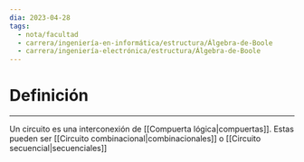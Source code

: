 ```yaml
---
dia: 2023-04-28
tags:
  - nota/facultad
  - carrera/ingeniería-en-informática/estructura/Álgebra-de-Boole
  - carrera/ingeniería-electrónica/estructura/Álgebra-de-Boole
---
```

# Definición
---
Un circuito es una interconexión de [[Compuerta lógica|compuertas]]. Estas pueden ser [[Circuito combinacional|combinacionales]] o [[Circuito secuencial|secuenciales]]